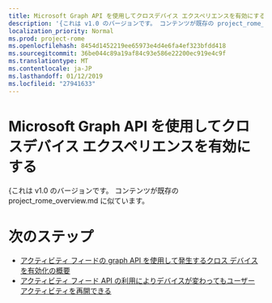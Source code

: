 ```yaml
---
title: Microsoft Graph API を使用してクロスデバイス エクスペリエンスを有効にする
description: '{これは v1.0 のバージョンです。 コンテンツが既存の project_rome_overview.md に似ています。'
localization_priority: Normal
ms.prod: project-rome
ms.openlocfilehash: 8454d1452219ee65973e4d4e6fa4ef323bfdd418
ms.sourcegitcommit: 36be044c89a19af84c93e586e22200ec919e4c9f
ms.translationtype: MT
ms.contentlocale: ja-JP
ms.lasthandoff: 01/12/2019
ms.locfileid: "27941633"
---
```

# <a name="use-the-microsoft-graph-api-to-enable-cross-device-experiences"></a>Microsoft Graph API を使用してクロスデバイス エクスペリエンスを有効にする

{これは v1.0 のバージョンです。 コンテンツが既存の project_rome_overview.md に似ています。

# <a name="next-steps"></a>次のステップ

- [アクティビティ フィードの graph API を使用して発生するクロス デバイスを有効化の概要](/graph/activity-feed-concept-overview)
- [アクティビティ フィード API の利用によりデバイスが変わってもユーザー アクティビティを再開できる](activity-feed-api-overview.md)
